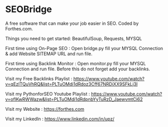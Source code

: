 # SEOBridge
A free software that can make your job easier in SEO. Coded by Forthes.com.


Things you need to get started:
BeautifulSoup,
Requests,
MYSQL

First time using On-Page SEO : Open bridge.py fill your MYSQL Connection & add Website SITEMAP URL and run file.

First time using Backlink Monitor : Open monitor.py fill your MYSQL Connection and run file. Before this do not forget add your backlinks.

Visit my Free Backlinks Playlist : https://www.youtube.com/watch?v=qEzITQuVhRQ&list=PLTuOMdi1dRdoz3Cff67NRDiXX9SFkLj3I

Visit my PythonforSEO Youtube Playlist : https://www.youtube.com/watch?v=oflKwRWWazw&list=PLTuOMdi1dRdpnbYyTuRzD_JaewvmtCi62

Visit my Website : https://forthes.com

Visit my LinkedIn : https://www.linkedin.com/in/upz/
